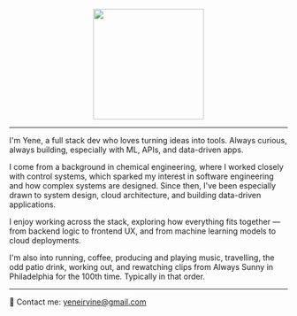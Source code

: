 <p align="center">
  <img src="https://media.tenor.com/Jm3qi7FVEOcAAAAM/frank-reynolds-always-sunny.gif" width="200"/>
</p>

---

I'm Yene, a full stack dev who loves turning ideas into tools. Always curious, always building, especially with ML, APIs, and data-driven apps.

I come from a background in chemical engineering, where I worked closely with control systems, which sparked my interest in software engineering and how complex systems are designed. Since then, I've been especially drawn to system design, cloud architecture, and building data-driven applications.

I enjoy working across the stack, exploring how everything fits together — from backend logic to frontend UX, and from machine learning models to cloud deployments.

I'm also into running, coffee, producing and playing music, travelling, the odd patio drink, working out, and rewatching clips from Always Sunny in Philadelphia for the 100th time. Typically in that order.

---

📧 Contact me: yeneirvine@gmail.com
